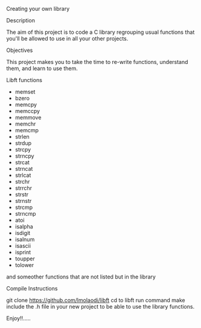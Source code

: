 Creating your own library

Description

The aim of this project is to code a C library regrouping usual functions that you'll be allowed to use in all your other projects.

Objectives

This project makes you to take the time to re-write functions, understand them, and learn to use them.

Libft functions

- memset
- bzero
- memcpy
- memccpy
- memmove
- memchr
- memcmp
- strlen
- strdup
- strcpy
- strncpy
- strcat
- strncat
- strlcat
- strchr
- strrchr
- strstr
- strnstr
- strcmp
- strncmp
- atoi
- isalpha
- isdigit
- isalnum
- isascii
- isprint
- toupper
- tolower

and someother functions that are not listed but in the library

Compile Instructions

git clone https://github.com/lmolaodi/libft
cd to libft
run command make
include the .h file in your new project to be able to use the library functions.

Enjoy!!.....
